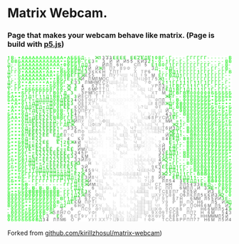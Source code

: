 # Matrix Webcam.
### Page that makes your webcam behave like matrix. (Page is build with [p5.js](https://p5js.org/))
![Preview](/readme/preview.png)

Forked from [github.com/kirillzhosul/matrix-webcam](https://github.com/kirillzhosul/matrix-webcam))
